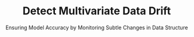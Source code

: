 ---
title: "Detect Multivariate Data Drift"
subtitle: "Ensuring Model Accuracy by Monitoring Subtle Changes in Data Structure"
categories:
  - Mathematics
  - Statistics
  - Data Science
  - Machine Learning
tags:
    - Multivariate Data Drift
    - Principal Component Analysis (PCA)
    - Reconstruction Error
    - Data Monitoring
    - Machine Learning Model Validation
    - Feature Space Analysis
    - Dimensionality Reduction
    - Model Performance
    - Data Science
    - Production Data

author_profile: false
---